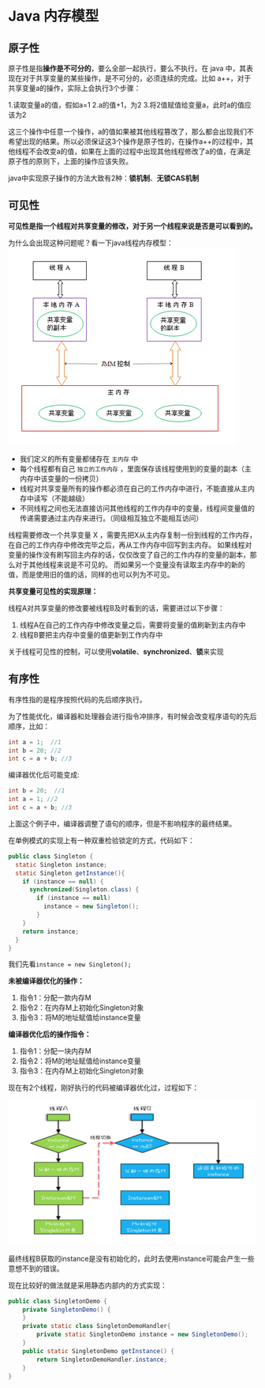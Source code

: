 # Java 内存模型



## 原子性

原子性是指**操作是不可分的**，要么全部一起执行，要么不执行。在 java 中，其表现在对于共享变量的某些操作，是不可分的，必须连续的完成。比如 a++，对于共享变量a的操作，实际上会执行3个步骤：

1.读取变量a的值，假如a=1
2.a的值+1，为2
3.将2值赋值给变量a，此时a的值应该为2

这三个操作中任意一个操作，a的值如果被其他线程篡改了，那么都会出现我们不希望出现的结果。所以必须保证这3个操作是原子性的，在操作a++的过程中，其他线程不会改变a的值，如果在上面的过程中出现其他线程修改了a的值，在满足原子性的原则下，上面的操作应该失败。

java中实现原子操作的方法大致有2种：**锁机制**、**无锁CAS机制**

## 可见性

**可见性是指一个线程对共享变量的修改，对于另一个线程来说是否是可以看到的。**

为什么会出现这种问题呢？看一下java线程内存模型：
![image-20241120215721943](./assets/image-20241120215721943.png)

- 我们定义的所有变量都储存在 `主内存` 中
- 每个线程都有自己 `独立的工作内存` ，里面保存该线程使用到的变量的副本（主内存中该变量的一份拷贝）
- 线程对共享变量所有的操作都必须在自己的工作内存中进行，不能直接从主内存中读写（不能越级）
- 不同线程之间也无法直接访问其他线程的工作内存中的变量，线程间变量值的传递需要通过主内存来进行。（同级相互独立不能相互访问）



线程需要修改一个共享变量 X ，需要先把X从主内存复制一份到线程的工作内存，在自己的工作内存中修改完毕之后，再从工作内存中回写到主内存。
如果线程对变量的操作没有刷写回主内存的话，仅仅改变了自己的工作内存的变量的副本，那么对于其他线程来说是不可见的。
而如果另一个变量没有读取主内存中的新的值，而是使用旧的值的话，同样的也可以列为不可见。

**共享变量可见性的实现原理：**

线程A对共享变量的修改要被线程B及时看到的话，需要进过以下步骤：

1. 线程A在自己的工作内存中修改变量之后，需要将变量的值刷新到主内存中
2. 线程B要把主内存中变量的值更新到工作内存中

关于线程可见性的控制，可以使用**volatile**、**synchronized**、**锁**来实现

## 有序性

有序性指的是程序按照代码的先后顺序执行。

为了性能优化，编译器和处理器会进行指令冲排序，有时候会改变程序语句的先后顺序，比如：

```java
int a = 1;  //1
int b = 20; //2
int c = a + b; //3
```

编译器优化后可能变成:

```java
int b = 20;  //1
int a = 1; //2
int c = a + b; //3
```

上面这个例子中，编译器调整了语句的顺序，但是不影响程序的最终结果。

在单例模式的实现上有一种双重检验锁定的方式，代码如下：

```java
public class Singleton {
  static Singleton instance;
  static Singleton getInstance(){
    if (instance == null) {
      synchronized(Singleton.class) {
        if (instance == null)
          instance = new Singleton();
        }
    }
    return instance;
  }
}
```

我们先看`instance = new Singleton();`

**未被编译器优化的操作：**

1. 指令1：分配一款内存M
2. 指令2：在内存M上初始化Singleton对象
3. 指令3：将M的地址赋值给instance变量

**编译器优化后的操作指令：**

1. 指令1：分配一块内存M
2. 指令2：将M的地址赋值给instance变量
3. 指令3：在内存M上初始化Singleton对象

现在有2个线程，刚好执行的代码被编译器优化过，过程如下：

![image-20241120215129147](./assets/image-20241120215129147.png)

最终线程B获取的instance是没有初始化的，此时去使用instance可能会产生一些意想不到的错误。

现在比较好的做法就是采用静态内部内的方式实现：

```java
public class SingletonDemo {
    private SingletonDemo() {
    }
    private static class SingletonDemoHandler{
        private static SingletonDemo instance = new SingletonDemo();
    }
    public static SingletonDemo getInstance() {
        return SingletonDemoHandler.instance;
    }
}
```



